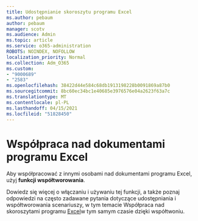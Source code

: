 ```yaml
---
title: Udostępnianie skoroszytu programu Excel
ms.author: pebaum
author: pebaum
manager: scotv
ms.audience: Admin
ms.topic: article
ms.service: o365-administration
ROBOTS: NOINDEX, NOFOLLOW
localization_priority: Normal
ms.collection: Adm_O365
ms.custom:
- "9000689"
- "2583"
ms.openlocfilehash: 38422d44e584c68db1913198228b0091869a87b0
ms.sourcegitcommit: 8bc60ec34bc1e40685e3976576e04a2623f63a7c
ms.translationtype: MT
ms.contentlocale: pl-PL
ms.lasthandoff: 04/15/2021
ms.locfileid: "51828450"
---
```

# <a name="collaborate-on-excel-documents"></a>Współpraca nad dokumentami programu Excel

Aby współpracować z innymi osobami nad dokumentami programu Excel, użyj **funkcji współtworowania**. 

Dowiedz się więcej o włączaniu i używaniu tej funkcji, a także poznaj odpowiedzi na często zadawane pytania dotyczące udostępniania i współtworowania scenariuszy, w tym temacie Współpraca nad skoroszytami programu [Excel](https://support.office.com/article/7152aa8b-b791-414c-a3bb-3024e46fb104)w tym samym czasie dzięki współtwoniu.
